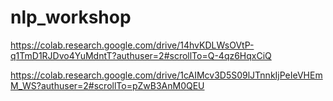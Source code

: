 # nlp_workshop

https://colab.research.google.com/drive/14hvKDLWsOVtP-q1TmD1RJDvo4YuMdntT?authuser=2#scrollTo=Q-4qz6HqxCiQ


https://colab.research.google.com/drive/1cAIMcv3D5S09lJTnnkIjPeIeVHEmM_WS?authuser=2#scrollTo=pZwB3AnM0QEU
